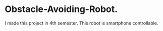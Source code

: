 # Obstacle-Avoiding-Robot.
I made this project in 4th semester. This robot is smartphone controllable.
